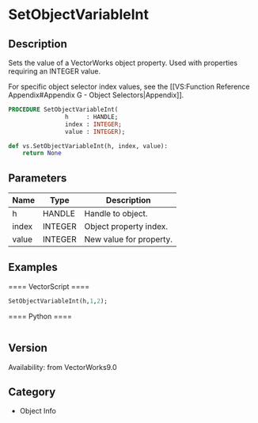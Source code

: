 # SetObjectVariableInt

## Description
Sets the value of a VectorWorks object property. Used with properties requiring an INTEGER value.

For specific object selector index values, see the [[VS:Function Reference Appendix#Appendix G - Object Selectors|Appendix]].

```pascal
PROCEDURE SetObjectVariableInt(
				h     : HANDLE;
				index : INTEGER;
				value : INTEGER);
```

```python
def vs.SetObjectVariableInt(h, index, value):
    return None
```

## Parameters
|Name|Type|Description|
|---|---|---|
|h|HANDLE|Handle to object.|
|index|INTEGER|Object property index.|
|value|INTEGER|New value for property.|

## Examples
==== VectorScript ====
```pascal
SetObjectVariableInt(h,1,2);
```
==== Python ====
```python

```

## Version
Availability: from VectorWorks9.0

## Category
* Object Info

